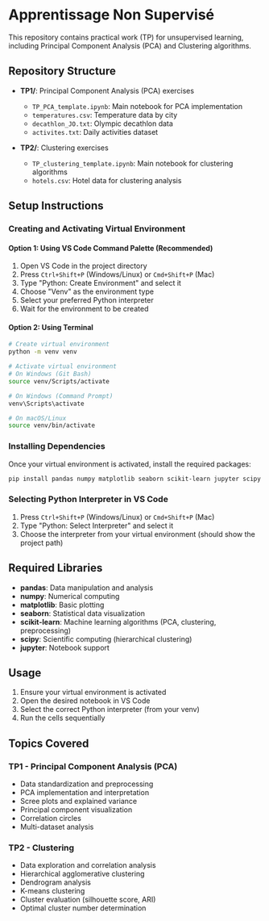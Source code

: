# Apprentissage Non Supervisé

This repository contains practical work (TP) for unsupervised learning, including Principal Component Analysis (PCA) and Clustering algorithms.

## Repository Structure

- **TP1/**: Principal Component Analysis (PCA) exercises
  - `TP_PCA_template.ipynb`: Main notebook for PCA implementation
  - `temperatures.csv`: Temperature data by city
  - `decathlon_JO.txt`: Olympic decathlon data
  - `activites.txt`: Daily activities dataset

- **TP2/**: Clustering exercises
  - `TP_clustering_template.ipynb`: Main notebook for clustering algorithms
  - `hotels.csv`: Hotel data for clustering analysis

## Setup Instructions

### Creating and Activating Virtual Environment

#### Option 1: Using VS Code Command Palette (Recommended)
1. Open VS Code in the project directory
2. Press `Ctrl+Shift+P` (Windows/Linux) or `Cmd+Shift+P` (Mac)
3. Type "Python: Create Environment" and select it
4. Choose "Venv" as the environment type
5. Select your preferred Python interpreter
6. Wait for the environment to be created

#### Option 2: Using Terminal
```bash
# Create virtual environment
python -m venv venv

# Activate virtual environment
# On Windows (Git Bash)
source venv/Scripts/activate

# On Windows (Command Prompt)
venv\Scripts\activate

# On macOS/Linux
source venv/bin/activate
```

### Installing Dependencies

Once your virtual environment is activated, install the required packages:

```bash
pip install pandas numpy matplotlib seaborn scikit-learn jupyter scipy
```

### Selecting Python Interpreter in VS Code

1. Press `Ctrl+Shift+P` (Windows/Linux) or `Cmd+Shift+P` (Mac)
2. Type "Python: Select Interpreter" and select it
3. Choose the interpreter from your virtual environment (should show the project path)

## Required Libraries

- **pandas**: Data manipulation and analysis
- **numpy**: Numerical computing
- **matplotlib**: Basic plotting
- **seaborn**: Statistical data visualization
- **scikit-learn**: Machine learning algorithms (PCA, clustering, preprocessing)
- **scipy**: Scientific computing (hierarchical clustering)
- **jupyter**: Notebook support

## Usage

1. Ensure your virtual environment is activated
2. Open the desired notebook in VS Code
3. Select the correct Python interpreter (from your venv)
4. Run the cells sequentially

## Topics Covered

### TP1 - Principal Component Analysis (PCA)
- Data standardization and preprocessing
- PCA implementation and interpretation
- Scree plots and explained variance
- Principal component visualization
- Correlation circles
- Multi-dataset analysis

### TP2 - Clustering
- Data exploration and correlation analysis
- Hierarchical agglomerative clustering
- Dendrogram analysis
- K-means clustering
- Cluster evaluation (silhouette score, ARI)
- Optimal cluster number determination
